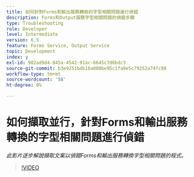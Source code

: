 ```yaml
---
title: 如何針對Forms和輸出服務轉換的字型相關問題進行偵錯
description: Forms和Output服務字型相關問題的偵錯步驟
type: Troubleshooting
role: Developer
level: Intermediate
version: 6.5
feature: Forms Service, Output Service
topic: Development
index: y
exl-id: 982ad9d4-845a-4542-91ac-6645c7d6bdc3
source-git-commit: b3e9251bdb18a008be95c1fa9e5c79252a74fc98
workflow-type: tm+mt
source-wordcount: '58'
ht-degree: 0%

---
```


# 如何擷取並行，針對Forms和輸出服務轉換的字型相關問題進行偵錯

*此影片逐步解說擷取文案以偵錯Forms和輸出服務轉換字型相關問題的程式。*

>[!VIDEO](https://video.tv.adobe.com/v/335487?quality=12&learn=on)
